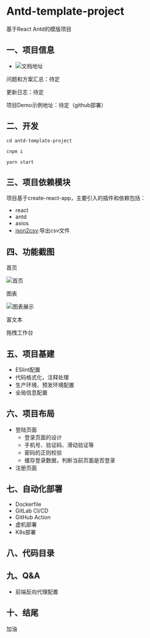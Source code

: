 # Antd-template-project

基于React Antd的模版项目

## 一、项目信息

- ![文档地址](https://github.com/richLpf/antd-template-demo/tree/main/docs)

问题和方案汇总：待定

更新日志：待定

项目Demo示例地址：待定（github部署）
## 二、开发

```
cd antd-template-project

cnpm i

yarn start
```

## 三、项目依赖模块

项目基于create-react-app，主要引入的插件和依赖包括：

- react
- antd
- axios
- [json2csv](https://www.npmjs.com/package/json2csv):导出csv文件

## 四、功能截图

首页

![首页](https://cdn.jsdelivr.net/gh/richLpf/pictures@main/gitbook/1639620462711dashboard.png)

图表

![图表展示](https://cdn.jsdelivr.net/gh/richLpf/pictures@main/gitbook/1639620289264demo1.png)

富文本

拖拽工作台
## 五、项目基建

- ESlint配置
- 代码格式化，注释处理
- 生产环境、预发环境配置
- 全局信息配置

## 六、项目布局

- 登陆页面
    - 登录页面的设计
    - 手机号、验证码、滑动验证等
    - 密码的正则校验
    - 缓存登录数据，判断当前页面是否登录
- 注册页面


## 七、自动化部署

- Dockerfile
- GitLab CI/CD
- GitHub Action
- 虚机部署
- K8s部署

## 八、代码目录

## 九、Q&A

- 前端反向代理配置

## 十、结尾

加油